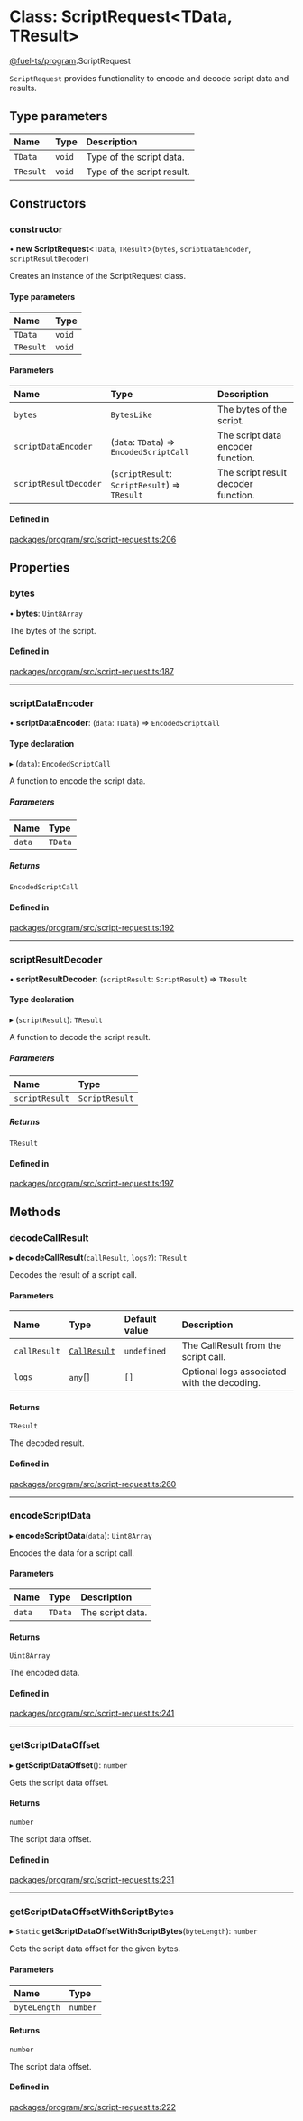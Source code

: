 # Class: ScriptRequest&lt;TData, TResult\>

[@fuel-ts/program](/api/Program/index.md).ScriptRequest

`ScriptRequest` provides functionality to encode and decode script data and results.

## Type parameters

| Name | Type | Description |
| :------ | :------ | :------ |
| `TData` | `void` | Type of the script data. |
| `TResult` | `void` | Type of the script result. |

## Constructors

### constructor

• **new ScriptRequest**&lt;`TData`, `TResult`\>(`bytes`, `scriptDataEncoder`, `scriptResultDecoder`)

Creates an instance of the ScriptRequest class.

#### Type parameters

| Name | Type |
| :------ | :------ |
| `TData` | `void` |
| `TResult` | `void` |

#### Parameters

| Name | Type | Description |
| :------ | :------ | :------ |
| `bytes` | `BytesLike` | The bytes of the script. |
| `scriptDataEncoder` | (`data`: `TData`) => `EncodedScriptCall` | The script data encoder function. |
| `scriptResultDecoder` | (`scriptResult`: `ScriptResult`) => `TResult` | The script result decoder function. |

#### Defined in

[packages/program/src/script-request.ts:206](https://github.com/FuelLabs/fuels-ts/blob/2863d791/packages/program/src/script-request.ts#L206)

## Properties

### bytes

• **bytes**: `Uint8Array`

The bytes of the script.

#### Defined in

[packages/program/src/script-request.ts:187](https://github.com/FuelLabs/fuels-ts/blob/2863d791/packages/program/src/script-request.ts#L187)

___

### scriptDataEncoder

• **scriptDataEncoder**: (`data`: `TData`) => `EncodedScriptCall`

#### Type declaration

▸ (`data`): `EncodedScriptCall`

A function to encode the script data.

##### Parameters

| Name | Type |
| :------ | :------ |
| `data` | `TData` |

##### Returns

`EncodedScriptCall`

#### Defined in

[packages/program/src/script-request.ts:192](https://github.com/FuelLabs/fuels-ts/blob/2863d791/packages/program/src/script-request.ts#L192)

___

### scriptResultDecoder

• **scriptResultDecoder**: (`scriptResult`: `ScriptResult`) => `TResult`

#### Type declaration

▸ (`scriptResult`): `TResult`

A function to decode the script result.

##### Parameters

| Name | Type |
| :------ | :------ |
| `scriptResult` | `ScriptResult` |

##### Returns

`TResult`

#### Defined in

[packages/program/src/script-request.ts:197](https://github.com/FuelLabs/fuels-ts/blob/2863d791/packages/program/src/script-request.ts#L197)

## Methods

### decodeCallResult

▸ **decodeCallResult**(`callResult`, `logs?`): `TResult`

Decodes the result of a script call.

#### Parameters

| Name | Type | Default value | Description |
| :------ | :------ | :------ | :------ |
| `callResult` | [`CallResult`](/api/Providers/index.md#callresult) | `undefined` | The CallResult from the script call. |
| `logs` | `any`[] | `[]` | Optional logs associated with the decoding. |

#### Returns

`TResult`

The decoded result.

#### Defined in

[packages/program/src/script-request.ts:260](https://github.com/FuelLabs/fuels-ts/blob/2863d791/packages/program/src/script-request.ts#L260)

___

### encodeScriptData

▸ **encodeScriptData**(`data`): `Uint8Array`

Encodes the data for a script call.

#### Parameters

| Name | Type | Description |
| :------ | :------ | :------ |
| `data` | `TData` | The script data. |

#### Returns

`Uint8Array`

The encoded data.

#### Defined in

[packages/program/src/script-request.ts:241](https://github.com/FuelLabs/fuels-ts/blob/2863d791/packages/program/src/script-request.ts#L241)

___

### getScriptDataOffset

▸ **getScriptDataOffset**(): `number`

Gets the script data offset.

#### Returns

`number`

The script data offset.

#### Defined in

[packages/program/src/script-request.ts:231](https://github.com/FuelLabs/fuels-ts/blob/2863d791/packages/program/src/script-request.ts#L231)

___

### getScriptDataOffsetWithScriptBytes

▸ `Static` **getScriptDataOffsetWithScriptBytes**(`byteLength`): `number`

Gets the script data offset for the given bytes.

#### Parameters

| Name | Type |
| :------ | :------ |
| `byteLength` | `number` |

#### Returns

`number`

The script data offset.

#### Defined in

[packages/program/src/script-request.ts:222](https://github.com/FuelLabs/fuels-ts/blob/2863d791/packages/program/src/script-request.ts#L222)

